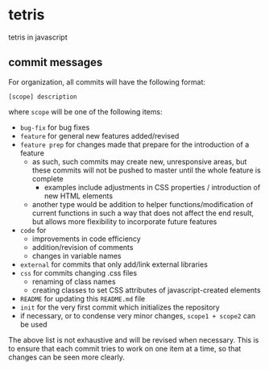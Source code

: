 # tetris
tetris in javascript



## commit messages

For organization, all commits will have the following format:

`[scope] description`

where `scope` will be one of the following items:

* `bug-fix` for bug fixes
* `feature` for general new features added/revised
* `feature prep` for changes made that prepare for the introduction of a feature
  * as such, such commits may create new, unresponsive areas, but these commits will not be pushed to master until the whole feature is complete
    * examples include adjustments in CSS properties / introduction of new HTML elements
  * another type would be addition to helper functions/modification of current functions in such a way that does not affect the end result, but allows more flexibility to incorporate future features
* `code` for
  * improvements in code efficiency
  * addition/revision of comments
  * changes in variable names
* `external` for commits that only add/link external libraries
* `css` for commits changing .css files
  * renaming of class names
  * creating classes to set CSS attributes of javascript-created elements
* `README` for updating this `README.md` file
* `init` for the very first commit which initializes the repository
* if necessary, or to condense very minor changes, `scope1 + scope2` can be used

The above list is not exhaustive and will be revised when necessary. This is to ensure that each commit tries to work on one item at a time, so that changes can be seen more clearly.

